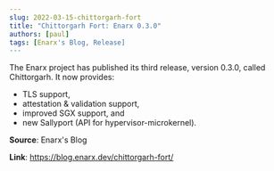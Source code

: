```yaml
---
slug: 2022-03-15-chittorgarh-fort
title: "Chittorgarh Fort: Enarx 0.3.0"
authors: [paul]
tags: [Enarx's Blog, Release]
---
```

The Enarx project has published its third release, version 0.3.0, called Chittorgarh. It now provides:
- TLS support,
- attestation & validation support,
- improved SGX support, and
- new Sallyport (API for hypervisor-microkernel).

**Source**: Enarx's Blog

**Link**: https://blog.enarx.dev/chittorgarh-fort/